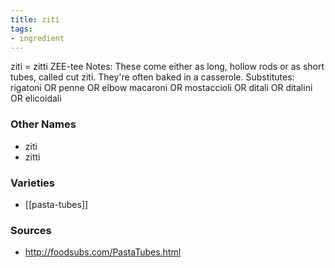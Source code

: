 ```yaml
---
title: ziti
tags:
- ingredient
---
```

ziti = zitti ZEE-tee Notes: These come either as long, hollow rods or as short tubes, called cut ziti. They're often baked in a casserole. Substitutes: rigatoni OR penne OR elbow macaroni OR mostaccioli OR ditali OR ditalini OR elicoidali

### Other Names

* ziti
* zitti

### Varieties

* [[pasta-tubes]]

### Sources
* http://foodsubs.com/PastaTubes.html
